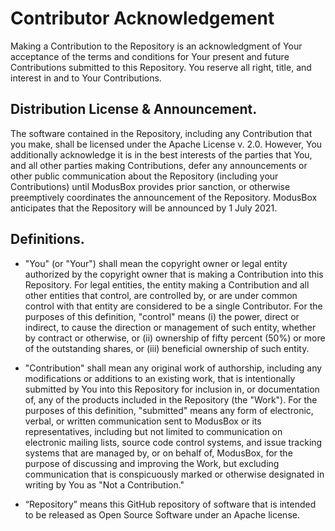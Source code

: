 # Contributor Acknowledgement

Making a Contribution to the Repository is an acknowledgment of Your acceptance of the terms and conditions for Your present and future Contributions submitted to this Repository. You reserve all right, title, and interest in and to Your Contributions.

## Distribution License & Announcement.

The software contained in the Repository, including any Contribution that you make, shall be licensed under the Apache License v. 2.0.  However, You additionally acknowledge it is in the best interests of the parties that You, and all other parties making Contributions, defer any announcements or other public communication about the Repository (including your Contributions) until ModusBox provides prior sanction, or otherwise preemptively coordinates the announcement of the Repository. ModusBox anticipates that the Repository will be announced by 1 July 2021.

## Definitions.

* "You" (or "Your") shall mean the copyright owner or legal entity authorized by the copyright owner that is making a Contribution into this Repository. For legal entities, the entity making a Contribution and all other entities that control, are controlled by, or are under common control with that entity are considered to be a single Contributor. For the purposes of this definition, "control" means (i) the power, direct or indirect, to cause the direction or management of such entity, whether by contract or otherwise, or (ii) ownership of fifty percent (50%) or more of the outstanding shares, or (iii) beneficial ownership of such entity.

* "Contribution" shall mean any original work of authorship, including any modifications or additions to an existing work, that is intentionally submitted by You into this Repository for inclusion in, or documentation of, any of the products included in the Repository (the "Work"). For the purposes of this definition, "submitted" means any form of electronic, verbal, or written communication sent to ModusBox or its representatives, including but not limited to communication on electronic mailing lists, source code control systems, and issue tracking systems that are managed by, or on behalf of, ModusBox, for the purpose of discussing and improving the Work, but excluding communication that is conspicuously marked or otherwise designated in writing by You as "Not a Contribution."

* “Repository” means this GitHub repository of software that is intended to be released as Open Source Software under an Apache license.
